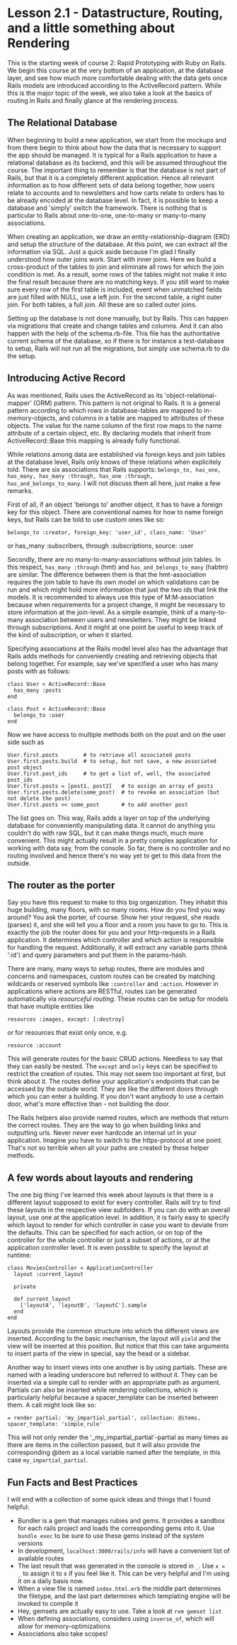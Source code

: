 # Lesson 2.1 - Datastructure, Routing, and a little something about Rendering

This is the starting week of course 2: Rapid Prototyping with Ruby on Rails. We begin this course at the very bottom of an application, at the database layer, and see how much more comfortable dealing with the data gets once Rails models are introduced according to the ActiveRecord pattern. While this is the major topic of the week, we also take a look at the basics of routing in Rails and finally glance at the rendering process.


## The Relational Database

When beginning to build a new application, we start from the mockups and from there begin to think about how the data that is necessary to support the app should be managed. It is typical for a Rails application to have a relational database as its backend, and this will be assumed throughout the course. The important thing to remember is that the database is not part of Rails, but that it is a completely different application. Hence all relevant information as to how different sets of data belong together, how users relate to accounts and to newsletters and how carts relate to orders has to be already encoded at the database level. In fact, it is possible to keep a database and 'simply' switch the framework. There is nothing that is particular to Rails about one-to-one, one-to-many or many-to-many associations.

When creating an application, we draw an entity-relationship-diagram (ERD) and setup the structure of the database. At this point, we can extract all the information via SQL. Just a quick aside because I'm glad I finally understood how outer joins work. Start with inner joins. Here we build a cross-product of the tables to join and eliminate all rows for which the join condition is met. As a result, some rows of the tables might not make it into the final result because there are no matching keys. If you still want to make sure every row of the first table is included, event when unmatched fields are just filled with NULL, use a left join. For the second table, a right outer join. For both tables, a full join. All these are so called outer joins.

Setting up the database is not done manually, but by Rails. This can happen via migrations that create and change tables and columns. And it can also happen with the help of the schema.rb-file. This file has the authoritative current schema of the database, so if there is for instance a test-database to setup, Rails will not run all the migrations, but simply use schema.rb to do the setup.


## Introducing Active Record

As was mentioned, Rails uses the ActiveRecord as its 'object-relational-mapper' (ORM) pattern. This pattern is not original to Rails. It is a general pattern according to which rows in database-tables are mapped to in-memory-objects, and columns in a table are mapped to attributes of these objects. The value for the name column of the first row maps to the name attribute of a certain object, etc. By declaring models that inherit from ActiveRecord::Base this mapping is already fully functional.

While relations among data are established via foreign keys and join tables at the database level, Rails only knows of these relations when explicitely told. There are six associations that Rails supports: `belongs_to, has_one, has_many, has_many :through, has_one :through, has_and_belongs_to_many`. I will not discuss them all here, just make a few remarks.

First of all, if an object 'belongs to' another object, it has to have a foreign key for this object. There are conventional names for how to name foreign keys, but Rails can be told to use custom ones like so:

    belongs_to :creator, foreign_key: 'user_id', class_name: 'User'
or
    has_many :subscribers, through :subscriptions, source: :user

Secondly, there are no many-to-many-associations without join tables. In this respect, `has_many :through` (hmt) and `has_and_belongs_to_many` (habtm) are similar. The difference between them is that the hmt-association requires the join table to have its own model on which validations can be run and which might hold more information that just the two ids that link the models. It is recommended to always use this type of M:M-association because when requirements for a project change, it might be necessary to store information at the join-level. As a simple example, think of a many-to-many association between users and newsletters. They might be linked through subscriptions. And it might at one point be useful to keep track of the kind of subscription, or when it started.

Specifying associations at the Rails model level also has the advantage that Rails adds methods for conveniently creating and retrieving objects that belong together. For example, say we've specified a user who has many posts with as follows:

    class User < ActiveRecord::Base
      has_many :posts
    end

    class Post < ActiveRecord::Base
      belongs_to :user
    end


Now we have access to multiple methods both on the post and on the user side such as

    User.first.posts        # to retrieve all associated posts
    User.first.posts.build  # to setup, but not save, a new associated post object
    User.first.post_ids     # to get a list of, well, the associated post_ids
    User.first.posts = [post1, post2]   # to assign an array of posts
    User.first.posts.delete(some_post)  # to revoke an association (but not delete the post)
    User.first.posts << some_post       # to add another post


The list goes on. This way, Rails adds a layer on top of the underlying database for conveniently manipulating data. It cannot do anything you couldn't do with raw SQL, but it can make things much, much more convenient. This might actually result in a pretty complex application for working with data say, from the console. So far, there is no controller and no routing involved and hence there's no way yet to get to this data from the outside.


## The router as the porter

Say you have this request to make to this big organization. They inhabit this huge building, many floors, with so many rooms. How do you find you way around? You ask the porter, of course. Show her your request, she reads (parses) it, and she will tell you a floor and a room you have to go to. This is exactly the job the router does for you and your http-requests in a Rails application. It determines which controller and which action is responsible for handling the request. Additionally, it will extract any variable parts (think ':id') and query parameters and put them in the params-hash.

There are many, many ways to setup routes, there are modules and concerns and namespaces, custom routes can be created by matching wildcards or reserved symbols like `:controller` and `:action`. However in applications where actions are RESTful, routes can be generated automatically via *resourceful routing*. These routes can be setup for models that have multiple entities like

    resources :images, except: [:destroy]

or for resources that exist only once, e.g.

    resource :account

This will generate routes for the basic CRUD actions. Needless to say that they can easily be nested. The `except` and `only` keys can be specified to restrict the creation of routes. This may not seem too important at first, but think about it. The routes define your application's endpoints that can be accessed by the outside world. They are like the different doors through which you can enter a building. If you don't want anybody to use a certain door, what's more effective than - not building the door.

The Rails helpers also provide named routes, which are methods that return the correct routes. They are the way to go when building links and outputting urls. Never never ever hardcode an internal url in your application. Imagine you have to switch to the https-protocol at one point. That's not so terrible when all your paths are created by these helper methods.


## A few words about layouts and rendering

The one big thing I've learned this week about layouts is that there is a different layout supposed to exist for every controller. Rails will try to find these layouts in the respective view subfolders. If you can do with an overall layout, use one at the application level. In addition, it is fairly easy to specify which layout to render for which controller in case you want to deviate from the defaults. This can be specified for each action, or on top of the controller for the whole controller or just a subset of actions, or at the application controller level. It is even possible to specify the layout at runtime:

    class MoviesController < ApplicationController
      layout :current_layout

      private

      def current_layout
        ['layoutA', 'layoutB', 'layoutC'].sample
      end
    end

Layouts provide the common structure into which the different views are inserted. According to the basic mechanism, the layout will `yield` and the view will be inserted at this position. But notice that this can take arguments to insert parts of the view in special, say the head or a sidebar.

Another way to insert views into one another is by using partials. These are named with a leading underscore but referred to without it. They can be inserted via a simple call to render with an appropriate path as argument. Partials can also be inserted while rendering collections, which is particularly helpful because a spacer_template can be inserted between them. A call might look like so:

    = render partial: 'my_impartial_partial', collection: @items, spacer_template: 'simple_rule'

This will not only render the '_my_impartial_partial'-partial as many times as there are items in the collection passed, but it will also provide the corresponding @item as a local variable named after the template, in this case `my_impartial_partial`.


## Fun Facts and Best Practices

I will end with a collection of some quick ideas and things that I found helpful:

- Bundler is a gem that manages rubies and gems. It provides a sandbox for each rails project and loads the corresponding gems into it. Use `bundle exec` to be sure to use these gems instead of the system versions
- In development, `localhost:3000/rails/info` will have a convenient list of available routes
- The last result that was generated in the console is stored in `_`. Use `x = _` to assign it to x if you feel like it. This can be very helpful and I'm using it on a daily basis now.
- When a view file is named `index.html.erb` the middle part determines the filetype, and the last part determines which templating engine will be invoked to compile it
- Hey, gemsets are actually easy to use. Take a look at `rvm gemset list`
- When defining associations, considers using `inverse_of`, which will allow for memory-optimizations
- Associations also take scopes!
